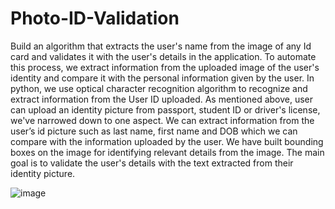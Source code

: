 # Photo-ID-Validation
Build an algorithm that extracts the user's name from the image of  any Id card and validates it with the user's details in the application. To automate this process, we extract information from the uploaded image of the user's identity and compare it with the personal information given by the user. In python, we use optical character recognition algorithm to recognize and extract information from the User ID uploaded. As mentioned above, user can upload an identity picture from passport, student ID or driver's license, we've narrowed down to one aspect. We can extract information from the user’s id picture such as last name, first name and DOB which we can compare with the information uploaded by the user. We have built bounding boxes on the image for identifying relevant details from the image. The main goal is to validate the user's details with the text extracted from their identity picture. 


![image](https://user-images.githubusercontent.com/87241845/125172330-ce942b80-e1d6-11eb-8adc-e274d64fef4b.png)
